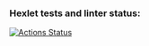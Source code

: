 ### Hexlet tests and linter status:
[![Actions Status](https://github.com/babomdi/python-project-50/actions/workflows/hexlet-check.yml/badge.svg)](https://github.com/babomdi/python-project-50/actions)